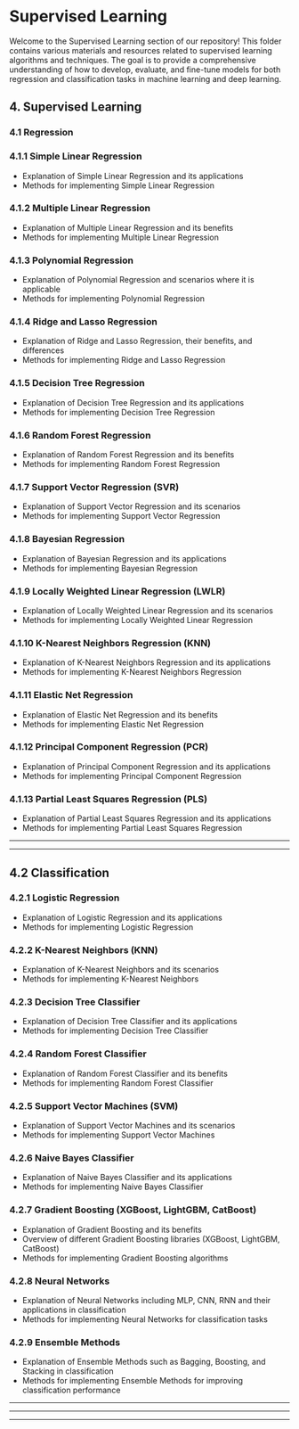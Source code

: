 # Supervised Learning

Welcome to the Supervised Learning section of our repository! This folder contains various materials and resources related to supervised learning algorithms and techniques. The goal is to provide a comprehensive understanding of how to develop, evaluate, and fine-tune models for both regression and classification tasks in machine learning and deep learning.

## 4. Supervised Learning

### 4.1 Regression

### 4.1.1 Simple Linear Regression

- Explanation of Simple Linear Regression and its applications
- Methods for implementing Simple Linear Regression

### 4.1.2 Multiple Linear Regression

- Explanation of Multiple Linear Regression and its benefits
- Methods for implementing Multiple Linear Regression

### 4.1.3 Polynomial Regression

- Explanation of Polynomial Regression and scenarios where it is applicable
- Methods for implementing Polynomial Regression

### 4.1.4 Ridge and Lasso Regression

- Explanation of Ridge and Lasso Regression, their benefits, and differences
- Methods for implementing Ridge and Lasso Regression

### 4.1.5 Decision Tree Regression

- Explanation of Decision Tree Regression and its applications
- Methods for implementing Decision Tree Regression

### 4.1.6 Random Forest Regression

- Explanation of Random Forest Regression and its benefits
- Methods for implementing Random Forest Regression

### 4.1.7 Support Vector Regression (SVR)

- Explanation of Support Vector Regression and its scenarios
- Methods for implementing Support Vector Regression

### 4.1.8 Bayesian Regression

- Explanation of Bayesian Regression and its applications
- Methods for implementing Bayesian Regression

### 4.1.9 Locally Weighted Linear Regression (LWLR)

- Explanation of Locally Weighted Linear Regression and its scenarios
- Methods for implementing Locally Weighted Linear Regression

### 4.1.10 K-Nearest Neighbors Regression (KNN)

- Explanation of K-Nearest Neighbors Regression and its applications
- Methods for implementing K-Nearest Neighbors Regression

### 4.1.11 Elastic Net Regression

- Explanation of Elastic Net Regression and its benefits
- Methods for implementing Elastic Net Regression

### 4.1.12 Principal Component Regression (PCR)

- Explanation of Principal Component Regression and its applications
- Methods for implementing Principal Component Regression

### 4.1.13 Partial Least Squares Regression (PLS)

- Explanation of Partial Least Squares Regression and its applications
- Methods for implementing Partial Least Squares Regression

<hr><hr>

## 4.2 Classification

### 4.2.1 Logistic Regression

- Explanation of Logistic Regression and its applications
- Methods for implementing Logistic Regression

### 4.2.2 K-Nearest Neighbors (KNN)

- Explanation of K-Nearest Neighbors and its scenarios
- Methods for implementing K-Nearest Neighbors

### 4.2.3 Decision Tree Classifier

- Explanation of Decision Tree Classifier and its applications
- Methods for implementing Decision Tree Classifier

### 4.2.4 Random Forest Classifier

- Explanation of Random Forest Classifier and its benefits
- Methods for implementing Random Forest Classifier

### 4.2.5 Support Vector Machines (SVM)

- Explanation of Support Vector Machines and its scenarios
- Methods for implementing Support Vector Machines

### 4.2.6 Naive Bayes Classifier

- Explanation of Naive Bayes Classifier and its applications
- Methods for implementing Naive Bayes Classifier

### 4.2.7 Gradient Boosting (XGBoost, LightGBM, CatBoost)

- Explanation of Gradient Boosting and its benefits
- Overview of different Gradient Boosting libraries (XGBoost, LightGBM, CatBoost)
- Methods for implementing Gradient Boosting algorithms

### 4.2.8 Neural Networks

- Explanation of Neural Networks including MLP, CNN, RNN and their applications in classification
- Methods for implementing Neural Networks for classification tasks

### 4.2.9 Ensemble Methods

- Explanation of Ensemble Methods such as Bagging, Boosting, and Stacking in classification
- Methods for implementing Ensemble Methods for improving classification performance

<hr><hr>

---
